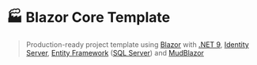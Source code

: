 # 🏭 Blazor Core Template

> Production-ready project template using [Blazor](https://dotnet.microsoft.com/apps/aspnet/web-apps/blazor) with [.NET 9](https://dotnet.microsoft.com/), [Identity Server](https://learn.microsoft.com/dotnet/architecture/cloud-native/identity-server), [Entity Framework](https://learn.microsoft.com/ef) ([SQL Server](https://www.microsoft.com/sql-server)) and [MudBlazor](https://mudblazor.com)
